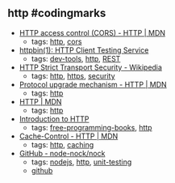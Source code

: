 http #codingmarks 
---
* [HTTP access control (CORS) - HTTP | MDN](https://developer.mozilla.org/en-US/docs/Web/HTTP/Access_control_CORS)
    * tags: [http](../tags/http.md), [cors](../tags/cors.md)
* [httpbin(1): HTTP Client Testing Service](https://httpbin.org/)
    * tags: [dev-tools](../tags/dev-tools.md), [http](../tags/http.md), [REST](../tags/REST.md)
* [HTTP Strict Transport Security - Wikipedia](https://en.wikipedia.org/wiki/HTTP_Strict_Transport_Security)
    * tags: [http](../tags/http.md), [https](../tags/https.md), [security](../tags/security.md)
* [Protocol upgrade mechanism - HTTP | MDN](https://developer.mozilla.org/en-US/docs/Web/HTTP/Protocol_upgrade_mechanism)
    * tags: [http](../tags/http.md)
* [HTTP | MDN](https://developer.mozilla.org/en-US/docs/Web/HTTP)
    * tags: [http](../tags/http.md)
* [Introduction to HTTP](https://launchschool.com/books/http)
    * tags: [free-programming-books](../tags/free-programming-books.md), [http](../tags/http.md)
* [Cache-Control - HTTP | MDN](https://developer.mozilla.org/en-US/docs/Web/HTTP/Headers/Cache-Control)
    * tags: [http](../tags/http.md), [caching](../tags/caching.md)
* [GitHub - node-nock/nock](https://github.com/node-nock/nock)
    * tags: [nodejs](../tags/nodejs.md), [http](../tags/http.md), [unit-testing](../tags/unit-testing.md)
    * [github](https://github.com/node-nock/nock)
